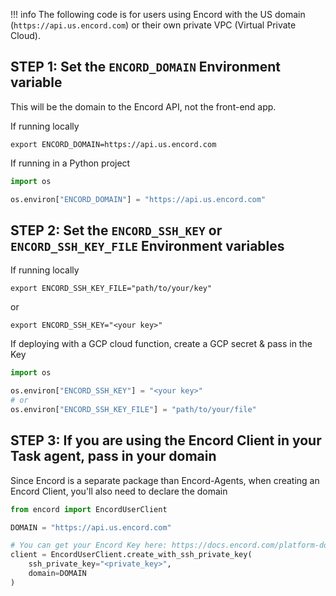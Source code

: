 !!! info
    The following code is for users using Encord with the US domain (`https://api.us.encord.com`) or their own private VPC (Virtual Private Cloud).

## STEP 1: Set the `ENCORD_DOMAIN` Environment variable


This will be the domain to the Encord API, not the front-end app. 

If running locally 
```shell
export ENCORD_DOMAIN=https://api.us.encord.com
```

If running in a Python project 
```python
import os

os.environ["ENCORD_DOMAIN"] = "https://api.us.encord.com"
```


## STEP 2: Set the `ENCORD_SSH_KEY` or `ENCORD_SSH_KEY_FILE` Environment variables

If running locally 

```shell
export ENCORD_SSH_KEY_FILE="path/to/your/key"
```
or

```shell
export ENCORD_SSH_KEY="<your key>"
```

If deploying with a GCP cloud function, create a GCP secret & pass in the Key 
```python
import os

os.environ["ENCORD_SSH_KEY"] = "<your key>"
# or
os.environ["ENCORD_SSH_KEY_FILE"] = "path/to/your/file"
```

## STEP 3: If you are using the Encord Client in your Task agent, pass in your domain 

Since Encord is a separate package than Encord-Agents, when creating an Encord Client, you'll also need to declare the domain

```python
from encord import EncordUserClient

DOMAIN = "https://api.us.encord.com"

# You can get your Encord Key here: https://docs.encord.com/platform-documentation/Annotate/annotate-api-keys
client = EncordUserClient.create_with_ssh_private_key(
    ssh_private_key="<private_key>",
    domain=DOMAIN
)
```

